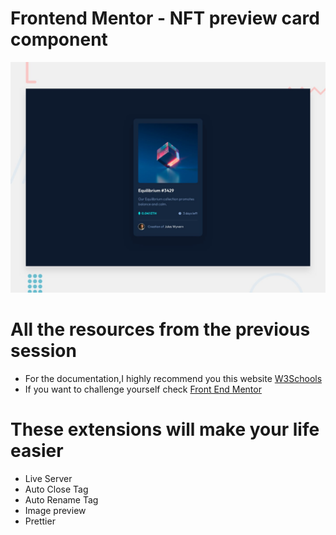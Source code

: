 
# Frontend Mentor - NFT preview card component

![Design preview for the NFT preview card component coding challenge](./design/desktop-preview.jpg)

<h1>All the resources from the previous session</h1>
<ul>
  <li>For the documentation,I highly recommend you this website <a href="https://www.w3schools.com/" >W3Schools<a></li>
  <li>If you want to challenge yourself check <a href="https://www.frontendmentor.io/challenges">Front End Mentor</a></li>
</ul>
<h1>These extensions will make your life easier</h1>
    <ul>
      <li>Live Server</li>
      <li>Auto Close Tag</li>
      <li>Auto Rename Tag</li>
      <li>Image preview</li>
      <li>Prettier</li>
    </ul>    

